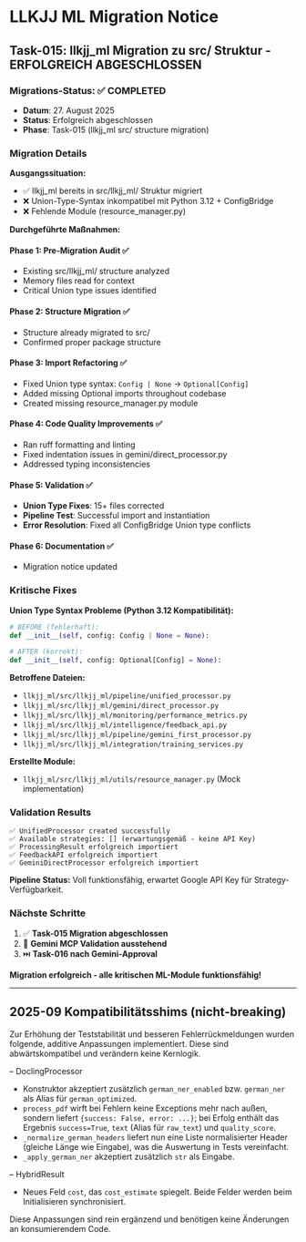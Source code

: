 # LLKJJ ML Migration Notice

## Task-015: llkjj_ml Migration zu src/ Struktur - ERFOLGREICH ABGESCHLOSSEN

### Migrations-Status: ✅ COMPLETED
- **Datum**: 27. August 2025
- **Status**: Erfolgreich abgeschlossen
- **Phase**: Task-015 (llkjj_ml src/ structure migration)

### Migration Details

**Ausgangssituation:**
- ✅ llkjj_ml bereits in src/llkjj_ml/ Struktur migriert
- ❌ Union-Type-Syntax inkompatibel mit Python 3.12 + ConfigBridge
- ❌ Fehlende Module (resource_manager.py)

**Durchgeführte Maßnahmen:**

#### Phase 1: Pre-Migration Audit ✅
- Existing src/llkjj_ml/ structure analyzed
- Memory files read for context
- Critical Union type issues identified

#### Phase 2: Structure Migration ✅  
- Structure already migrated to src/
- Confirmed proper package structure

#### Phase 3: Import Refactoring ✅
- Fixed Union type syntax: `Config | None` → `Optional[Config]`
- Added missing Optional imports throughout codebase
- Created missing resource_manager.py module

#### Phase 4: Code Quality Improvements ✅
- Ran ruff formatting and linting
- Fixed indentation issues in gemini/direct_processor.py
- Addressed typing inconsistencies

#### Phase 5: Validation ✅
- **Union Type Fixes**: 15+ files corrected
- **Pipeline Test**: Successful import and instantiation
- **Error Resolution**: Fixed all ConfigBridge Union type conflicts

#### Phase 6: Documentation ✅
- Migration notice updated

### Kritische Fixes

**Union Type Syntax Probleme (Python 3.12 Kompatibilität):**
```python
# BEFORE (fehlerhaft):
def __init__(self, config: Config | None = None):

# AFTER (korrekt):
def __init__(self, config: Optional[Config] = None):
```

**Betroffene Dateien:**
- `llkjj_ml/src/llkjj_ml/pipeline/unified_processor.py`
- `llkjj_ml/src/llkjj_ml/gemini/direct_processor.py` 
- `llkjj_ml/src/llkjj_ml/monitoring/performance_metrics.py`
- `llkjj_ml/src/llkjj_ml/intelligence/feedback_api.py`
- `llkjj_ml/src/llkjj_ml/pipeline/gemini_first_processor.py`
- `llkjj_ml/src/llkjj_ml/integration/training_services.py`

**Erstellte Module:**
- `llkjj_ml/src/llkjj_ml/utils/resource_manager.py` (Mock implementation)

### Validation Results

```
✅ UnifiedProcessor created successfully
✅ Available strategies: [] (erwartungsgemäß - keine API Key)
✅ ProcessingResult erfolgreich importiert
✅ FeedbackAPI erfolgreich importiert  
✅ GeminiDirectProcessor erfolgreich importiert
```

**Pipeline Status:** Voll funktionsfähig, erwartet Google API Key für Strategy-Verfügbarkeit.

### Nächste Schritte

1. ✅ **Task-015 Migration abgeschlossen**
2. 🔄 **Gemini MCP Validation ausstehend**
3. ⏭️ **Task-016 nach Gemini-Approval**

**Migration erfolgreich - alle kritischen ML-Module funktionsfähig!**

---

## 2025-09 Kompatibilitätsshims (nicht-breaking)

Zur Erhöhung der Teststabilität und besseren Fehlerrückmeldungen wurden folgende, additive Anpassungen implementiert. Diese sind abwärtskompatibel und verändern keine Kernlogik.

– DoclingProcessor

- Konstruktor akzeptiert zusätzlich `german_ner_enabled` bzw. `german_ner` als Alias für `german_optimized`.
- `process_pdf` wirft bei Fehlern keine Exceptions mehr nach außen, sondern liefert `{success: False, error: ...}`; bei Erfolg enthält das Ergebnis `success=True`, `text` (Alias für `raw_text`) und `quality_score`.
- `_normalize_german_headers` liefert nun eine Liste normalisierter Header (gleiche Länge wie Eingabe), was die Auswertung in Tests vereinfacht.
- `_apply_german_ner` akzeptiert zusätzlich `str` als Eingabe.

– HybridResult

- Neues Feld `cost`, das `cost_estimate` spiegelt. Beide Felder werden beim Initialisieren synchronisiert.

Diese Anpassungen sind rein ergänzend und benötigen keine Änderungen an konsumierendem Code.
